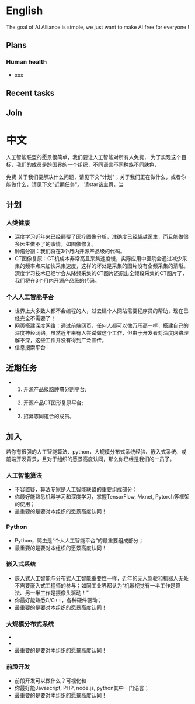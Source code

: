 # English 

The goal of AI Alliance is simple, we just want to make AI free for everyone !

## Plans
### Human health
* xxx

## Recent tasks
 
## Join


# 中文 

人工智能联盟的愿景很简单，我们要让人工智能对所有人免费，
为了实现这个目标，我们的成员是跨国界的一个组织，不同语言不同种族不同肤色，

免费
关于我们要解决什么问题，请见下文"计划"；关于我们正在做什么，或者你能做什么，请见下文"近期任务"。
请star该主页，当

## 计划
### 人类健康
* 深度学习近年来已经颠覆了医疗图像分析，准确度已经超越医生，而且能做很多医生做不了的事情，如图像修复。
 * 肿瘤分割：我们将在3个月内开源产品级的代码。
 * CT图像复原：CT机成本非常高且采集速度慢，实际应用中医院会通过减少采集的频率点来加快采集速度，这样的坏处是采集的图片没有全频采集的清晰。深度学习技术已经学会从降频采集的CT图片还原出全频段采集的CT图片了，我们将在3个月内开源产品级的代码。

### 个人人工智能平台
* 世界上大多数人都不会编程的人，过去建个人网站需要程序员的帮助，现在已经完全不需要了！
 * 网页搭建深度网络：通过前端网页，任何人都可以像万乐高一样，搭建自己的深度神经网络。虽然近年来有人尝试做这个工作，但由于开发者对深度网络理解不深，这些工作并没有得到广泛宣传。
 * 信息搜索平台：

## 近期任务
* 1. 开源产品级脑肿瘤分割平台;
* 2. 开源产品CT图形复原平台;
* 3. 招募志同道合的成员。

## 加入
若你有很强的人工智能算法、python，大规模分布式系统经验、嵌入式系统、或前端开发背景，且对于组织的愿景高度认同，那么你已经是我们的一员了。


### 人工智能算法
* 不容置疑，算法专家是人工智能联盟的重要组成部分；
* 你最好能熟悉机器学习和深度学习，掌握TensorFlow, Mxnet, Pytorch等框架的使用；
* 最重要的是要对本组织的愿景高度认同！

### Python
* Python，爬虫是“个人人工智能平台”的最重要组成部分；
* 最重要的是要对本组织的愿景高度认同！

### 嵌入式系统
* 嵌入式人工智能与分布式人工智能重要性一样，近年的无人驾驶和机器人无处不需要嵌入式工程师的参与；如同工业界都认为“机器视觉有一半工作是算法、另一半工作是摄像头驱动！”
* 你最好能熟悉C/C++，各种硬件驱动；
* 最重要的是要对本组织的愿景高度认同！

### 大规模分布式系统
* 
*
* 最重要的是要对本组织的愿景高度认同！

### 前段开发
* 前段开发可以做什么？可视化和
* 你最好能Javascript, PHP, node.js, python其中一门语言；
* 最重要的是要对本组织的愿景高度认同！



